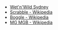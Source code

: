 * [Wet'n'Wild Sydney](https://wetnwildsydney.com.au/#/)
* [Scrabble - Wikipedia](https://en.wikipedia.org/wiki/Scrabble)
* [Boggle - Wikipedia](https://en.wikipedia.org/wiki/Boggle)
* [MG MGB - Wikipedia](https://en.wikipedia.org/wiki/MG_MGB)
